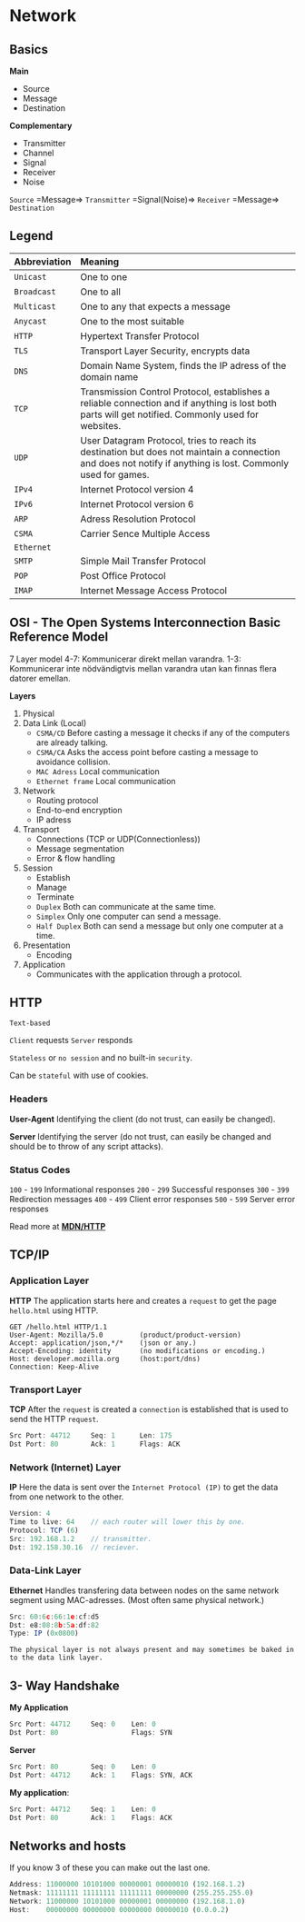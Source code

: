 # Network

## Basics

**Main**

- Source
- Message
- Destination

**Complementary**

- Transmitter
- Channel
- Signal
- Receiver
- Noise

`Source` =Message=> `Transmitter` =Signal(Noise)=> `Receiver` =Message=> `Destination`

## Legend

| Abbreviation | Meaning                                                                                                                                                     |
| :----------- | :---------------------------------------------------------------------------------------------------------------------------------------------------------- |
| `Unicast`    | One to one                                                                                                                                                  |
| `Broadcast`  | One to all                                                                                                                                                  |
| `Multicast`  | One to any that expects a message                                                                                                                           |
| `Anycast`    | One to the most suitable                                                                                                                                    |
| `HTTP`       | Hypertext Transfer Protocol                                                                                                                                 |
| `TLS`        | Transport Layer Security, encrypts data                                                                                                                     |
| `DNS`        | Domain Name System, finds the IP adress of the domain name                                                                                                  |
| `TCP`        | Transmission Control Protocol, establishes a reliable connection and if anything is lost both parts will get notified. Commonly used for websites.          |
| `UDP`        | User Datagram Protocol, tries to reach its destination but does not maintain a connection and does not notify if anything is lost. Commonly used for games. |
| `IPv4`       | Internet Protocol version 4                                                                                                                                 |
| `IPv6`       | Internet Protocol version 6                                                                                                                                 |
| `ARP`        | Adress Resolution Protocol                                                                                                                                  |
| `CSMA`       | Carrier Sence Multiple Access                                                                                                                               |
| `Ethernet`   |                                                                                                                                                             |
| `SMTP`       | Simple Mail Transfer Protocol                                                                                                                               |
| `POP`        | Post Office Protocol                                                                                                                                        |
| `IMAP`       | Internet Message Access Protocol                                                                                                                            |

## OSI - The Open Systems Interconnection Basic Reference Model

7 Layer model
4-7: Kommunicerar direkt mellan varandra.
1-3: Kommunicerar inte nödvändigtvis mellan varandra utan kan finnas flera datorer emellan.

**Layers**

1. Physical
2. Data Link (Local)
   - `CSMA/CD` Before casting a message it checks if any of the computers are already talking.
   - `CSMA/CA` Asks the access point before casting a message to avoidance collision.
   - `MAC Adress` Local communication
   - `Ethernet frame` Local communication
3. Network
   - Routing protocol
   - End-to-end encryption
   - IP adress
4. Transport
   - Connections (TCP or UDP(Connectionless))
   - Message segmentation
   - Error & flow handling
5. Session
   - Establish
   - Manage
   - Terminate
   - `Duplex` Both can communicate at the same time.
   - `Simplex` Only one computer can send a message.
   - `Half Duplex` Both can send a message but only one computer at a time.
6. Presentation
   - Encoding
7. Application
   - Communicates with the application through a protocol.

## HTTP

`Text-based`

`Client` requests
`Server` responds

`Stateless` or `no session` and no built-in `security`.

Can be `stateful` with use of cookies.

### Headers

**User-Agent**
Identifying the client (do not trust, can easily be changed).

**Server**
Identifying the server (do not trust, can easily be changed and should be to throw of any script attacks).

### Status Codes

`100` - `199` Informational responses
`200` - `299` Successful responses
`300` - `399` Redirection messages
`400` - `499` Client error responses
`500` - `599` Server error responses

Read more at **[MDN/HTTP](https://developer.mozilla.org/en-US/docs/Web/HTTP)**

## TCP/IP

### Application Layer

**HTTP**
The application starts here and creates a `request` to get the page `hello.html` using HTTP.

```http
GET /hello.html HTTP/1.1
User-Agent: Mozilla/5.0         (product/product-version)
Accept: application/json,*/*    (json or any.)
Accept-Encoding: identity       (no modifications or encoding.)
Host: developer.mozilla.org     (host:port/dns)
Connection: Keep-Alive
```

### Transport Layer

**TCP**
After the `request` is created a `connection` is established that is used to send the HTTP `request`.

```js
Src Port: 44712     Seq: 1      Len: 175
Dst Port: 80        Ack: 1      Flags: ACK
```

### Network (Internet) Layer

**IP**
Here the data is sent over the `Internet Protocol (IP)` to get the data from one network to the other.

```js
Version: 4
Time to live: 64    // each router will lower this by one.
Protocol: TCP (6)
Src: 192.168.1.2    // transmitter.
Dst: 192.158.30.16  // reciever.
```

### Data-Link Layer

**Ethernet**
Handles transfering data between nodes on the same network segment using MAC-adresses. (Most often same physical network.)

```js
Src: 60:6c:66:1e:cf:d5
Dst: e8:08:8b:5a:df:82
Type: IP (0x0800)
```

`The physical layer is not always present and may sometimes be baked in to the data link layer.`

## 3- Way Handshake

**My Application**

```js
Src Port: 44712     Seq: 0    Len: 0
Dst Port: 80                  Flags: SYN
```

**Server**

```js
Src Port: 80        Seq: 0    Len: 0
Dst Port: 44712     Ack: 1    Flags: SYN, ACK
```

**My application**:

```js
Src Port: 44712     Seq: 1    Len: 0
Dst Port: 80        Ack: 1    Flags: ACK
```

## Networks and hosts

If you know 3 of these you can make out the last one.

```js
Address: 11000000 10101000 00000001 00000010 (192.168.1.2)
Netmask: 11111111 11111111 11111111 00000000 (255.255.255.0)
Network: 11000000 10101000 00000001 00000000 (192.168.1.0)
Host:    00000000 00000000 00000000 00000010 (0.0.0.2)
```
